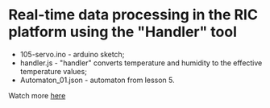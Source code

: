 # Real-time data processing in the RIC platform using the "Handler" tool

- 105-servo.ino - arduino sketch;
- handler.js - "handler" converts temperature and humidity to  the effective temperature values;
- Аutomaton_01.json - automaton from lesson 5.

Watch more [here](https://www.youtube.com/watch?v=PZs_Qop051o&list=PLb9vz8ebECgXBgilNF5UF7j01h2xWS-3I&index=5)
